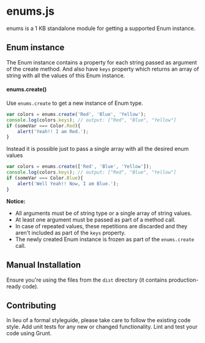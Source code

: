 # enums.js

enums is a 1 KB standalone module for getting a supported Enum instance.

## Enum instance
The Enum instance contains a property for each string passed as argument of the create method.
And also have `keys` property which returns an array of string with all the values of this Enum instance.


#### enums.create()
Use `enums.create` to get a new instance of Enum type.
```js
var colors = enums.create('Red', 'Blue', 'Yellow');
console.log(colors.keys); // output: ["Red", "Blue", "Yellow"]
if (someVar === Color.Red){
    alert('Yeah!! I am Red.');
}
```
Instead it is possible just to pass a single array with all the desired enum values
```js
var colors = enums.create(['Red', 'Blue', 'Yellow']);
console.log(colors.keys); // output: ["Red", "Blue", "Yellow"]
if (someVar === Color.Blue){
    alert('Well Yeah!! Now, I am Blue.');
}
```
**Notice:**
 - All arguments must be of string type or a single array of string values.
 - At least one argument must be passed as part of a method call.
 - In case of repeated values, these repetitions are discarded and they aren't included as part of the `keys` property.
 - The newly created Enum instance is frozen as part of the `enums.create` call.

## Manual Installation
Ensure you're using the files from the `dist` directory (it contains production-ready code).

## Contributing
In lieu of a formal styleguide, please take care to follow the existing code style. Add unit tests for any new or changed functionality. Lint and test your code using Grunt.
